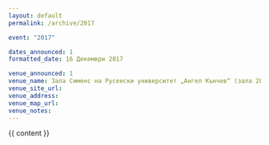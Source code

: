 ```yaml
---
layout: default
permalink: /archive/2017

event: "2017"

dates_announced: 1
formatted_date: 16 Декември 2017

venue_announced: 1
venue_name: Зала Сименс на Русенски университет „Ангел Кънчев“ (зала 2Г.204).
venue_site_url:
venue_address:
venue_map_url:
venue_notes:
---
```


{{ content }}

